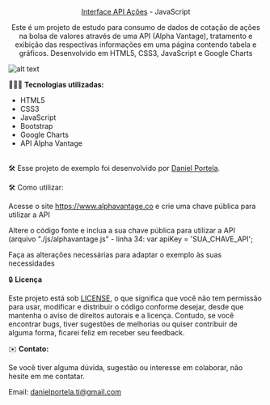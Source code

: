<div align="center">

<a href="https://cotacaoapiclient.netlify.app/">Interface API Ações</a> - JavaScript

<p>Este é um projeto de estudo para consumo de dados de cotação de ações na bolsa de valores através de uma API (Alpha Vantage), tratamento e exibição das respectivas informações em uma página contendo tabela e gráficos. Desenvolvido em HTML5, CSS3, JavaScript e Google Charts</p>
</div>

![alt text](preview.jpg)

👨🏼‍💻 <b>Tecnologias utilizadas:</b>
* HTML5
* CSS3
* JavaScript
* Bootstrap
* Google Charts
* API Alpha Vantage<br><br>

🛠️ Esse projeto de exemplo foi desenvolvido por [Daniel Portela](https://www.linkedin.com/in/danielportelati).

🛠️ Como utilizar:

Acesse o site https://www.alphavantage.co e crie uma chave pública para utilizar a API

Altere o código fonte e inclua a sua chave pública para utilizar a API (arquivo "./js/alphavantage.js" - linha 34:
var apiKey = 'SUA_CHAVE_API';

Faça as alterações necessárias para adaptar o exemplo às suas necessidades

🔒 <b>Licença</b>

Este projeto está sob [LICENSE](LICENSE), o que significa que você não tem permissão para usar, modificar e distribuir o
código conforme desejar, desde que mantenha o aviso de direitos autorais e a licença. Contudo, se você encontrar bugs,
tiver sugestões de melhorias ou quiser contribuir de alguma forma, ficarei feliz em receber seu feedback.

✉️ <b>Contato:</b>

Se você tiver alguma dúvida, sugestão ou interesse em colaborar, não hesite em me contatar.

Email: <a href="mailto:danielportela.ti@gmail.com"> danielportela.ti@gmail.com</a>